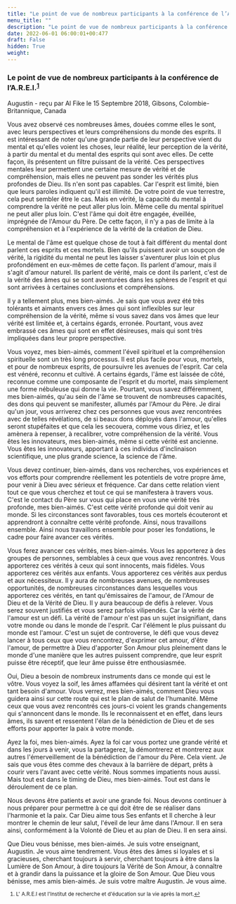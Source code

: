 ```yaml
---
title: "Le point de vue de nombreux participants à la conférence de l’A.R.E.I."
menu_title: ""
description: "Le point de vue de nombreux participants à la conférence de l’A.R.E.I."
date: 2022-06-01 06:00:01+00:477
draft: False
hidden: True
weight:
---
```

### Le point de vue de nombreux participants à la conférence de l’A.R.E.I.<sup id=”a1”>[1](#f1)</sup>

Augustin - reçu par Al Fike le 15 Septembre 2018, Gibsons, Colombie-Britannique, Canada

Vous avez observé ces nombreuses âmes, douées comme elles le sont, avec leurs perspectives et leurs compréhensions du monde des esprits. Il est intéressant de noter qu'une grande partie de leur perspective vient du mental et qu'elles voient les choses, leur réalité, leur perception de la vérité, à partir du mental et du mental des esprits qui sont avec elles. De cette façon, ils présentent un filtre puissant de la vérité. Ces perspectives mentales leur permettent une certaine mesure de vérité et de compréhension, mais elles ne peuvent pas sonder les vérités plus profondes de Dieu. Ils n'en sont pas capables. Car l'esprit est limité, bien que leurs paroles indiquent qu'il est illimité. De votre point de vue terrestre, cela peut sembler être le cas. Mais en vérité, la capacité du mental à comprendre la vérité ne peut aller plus loin. Même celle du mental spirituel ne peut aller plus loin. C'est l'âme qui doit être engagée, éveillée, imprégnée de l'Amour du Père. De cette façon, il n'y a pas de limite à la compréhension et à l'expérience de la vérité de la création de Dieu.

Le mental de l'âme est quelque chose de tout à fait différent du mental dont parlent ces esprits et ces mortels. Bien qu'ils puissent avoir un soupçon de vérité, la rigidité du mental ne peut les laisser s'aventurer plus loin et plus profondément en eux-mêmes de cette façon. Ils parlent d'amour, mais il s'agit d'amour naturel. Ils parlent de vérité, mais ce dont ils parlent, c'est de la vérité des âmes qui se sont aventurées dans les sphères de l'esprit et qui sont arrivées à certaines conclusions et compréhensions.

Il y a tellement plus, mes bien-aimés. Je sais que vous avez été très tolérants et aimants envers ces âmes qui sont inflexibles sur leur compréhension de la vérité, même si vous savez dans vos âmes que leur vérité est limitée et, à certains égards, erronée. Pourtant, vous avez embrassé ces âmes qui sont en effet désireuses, mais qui sont très impliquées dans leur propre perspective.

Vous voyez, mes bien-aimés, comment l'éveil spirituel et la compréhension spirituelle sont un très long processus. Il est plus facile pour vous, mortels, et pour de nombreux esprits, de poursuivre les avenues de l'esprit. Car cela est vénéré, reconnu et cultivé. A certains égards, l'âme est laissée de côté, reconnue comme une composante de l'esprit et du mortel, mais simplement une forme nébuleuse qui donne la vie. Pourtant, vous savez différemment, mes bien-aimés, qu'au sein de l'âme se trouvent de nombreuses capacités, des dons qui peuvent se manifester, allumés par l'Amour du Père. Je dirai qu'un jour, vous arriverez chez ces personnes que vous avez rencontrées avec de telles révélations, de si beaux dons déployés dans l'amour, qu'elles seront stupéfaites et que cela les secouera, comme vous diriez, et les amènera à repenser, à recalibrer, votre compréhension de la vérité. Vous êtes les innovateurs, mes bien-aimés, même si cette vérité est ancienne. Vous êtes les innovateurs, apportant à ces individus d'inclinaison scientifique, une plus grande science, la science de l'âme.

Vous devez continuer, bien-aimés, dans vos recherches, vos expériences et vos efforts pour comprendre réellement les potentiels de votre propre âme, pour venir à Dieu avec sérieux et fréquence. Car dans cette relation vient tout ce que vous cherchez et tout ce qui se manifestera à travers vous. C'est le contact du Père sur vous qui place en vous une vérité très profonde, mes bien-aimés. C'est cette vérité profonde qui doit venir au monde. Si les circonstances sont favorables, tous ces mortels écouteront et apprendront à connaître cette vérité profonde. Ainsi, nous travaillons ensemble. Ainsi nous travaillons ensemble pour poser les fondations, le cadre pour faire avancer ces vérités.

Vous ferez avancer ces vérités, mes bien-aimés. Vous les apporterez à des groupes de personnes, semblables à ceux que vous avez rencontrés. Vous apporterez ces vérités à ceux qui sont innocents, mais fidèles. Vous apporterez ces vérités aux enfants. Vous apporterez ces vérités aux perdus et aux nécessiteux. Il y aura de nombreuses avenues, de nombreuses opportunités, de nombreuses circonstances dans lesquelles vous apporterez ces vérités, en tant qu'émissaires de l'amour, de l'Amour de Dieu et de la Vérité de Dieu. Il y aura beaucoup de défis à relever. Vous serez souvent justifiés et vous serez parfois vilipendés. Car la vérité de l'amour est un défi. La vérité de l'amour n'est pas un sujet insignifiant, dans votre monde ou dans le monde de l'esprit. Car l'élément le plus puissant du monde est l'amour. C'est un sujet de controverse, le défi que vous devez lancer à tous ceux que vous rencontrez, d'exprimer cet amour, d'être l'amour, de permettre à Dieu d'apporter Son Amour plus pleinement dans le monde d'une manière que les autres puissent comprendre, que leur esprit puisse être réceptif, que leur âme puisse être enthousiasmée.

Oui, Dieu a besoin de nombreux instruments dans ce monde qui est le vôtre. Vous voyez la soif, les âmes affamées qui désirent tant la vérité et ont tant besoin d'amour. Vous verrez, mes bien-aimés, comment Dieu vous guidera ainsi sur cette route qui est le plan de salut de l'humanité. Même ceux que vous avez rencontrés ces jours-ci voient les grands changements qui s'annoncent dans le monde. Ils le reconnaissent et en effet, dans leurs âmes, ils savent et ressentent l'élan de la bénédiction de Dieu et de ses efforts pour apporter la paix à votre monde.

Ayez la foi, mes bien-aimés. Ayez la foi car vous portez une grande vérité et dans les jours à venir, vous la partagerez, la démontrerez et montrerez aux autres l'émerveillement de la bénédiction de l'amour du Père. Cela vient. Je sais que vous êtes comme des chevaux à la barrière de départ, prêts à courir vers l'avant avec cette vérité. Nous sommes impatients nous aussi. Mais tout est dans le timing de Dieu, mes bien-aimés. Tout est dans le déroulement de ce plan.

Nous devons être patients et avoir une grande foi. Nous devons continuer à nous préparer pour permettre à ce qui doit être de se réaliser dans l'harmonie et la paix. Car Dieu aime tous Ses enfants et Il cherche à leur montrer le chemin de leur salut, l'éveil de leur âme dans l'Amour. Il en sera ainsi, conformément à la Volonté de Dieu et au plan de Dieu. Il en sera ainsi.

Que Dieu vous bénisse, mes bien-aimés. Je suis votre enseignant, Augustin. Je vous aime tendrement. Vous êtes des âmes si loyales et si gracieuses, cherchant toujours à servir, cherchant toujours à être dans la Lumière de Son Amour, à dire toujours la Vérité de Son Amour, à connaître et à grandir dans la puissance et la gloire de Son Amour. Que Dieu vous bénisse, mes amis bien-aimés. Je suis votre maître Augustin. Je vous aime.
<small>

1. <large id=”f1”> L' A.R.E.I est l'Institut de recherche et d'éducation sur la vie après la mort.[↩](#a1)




